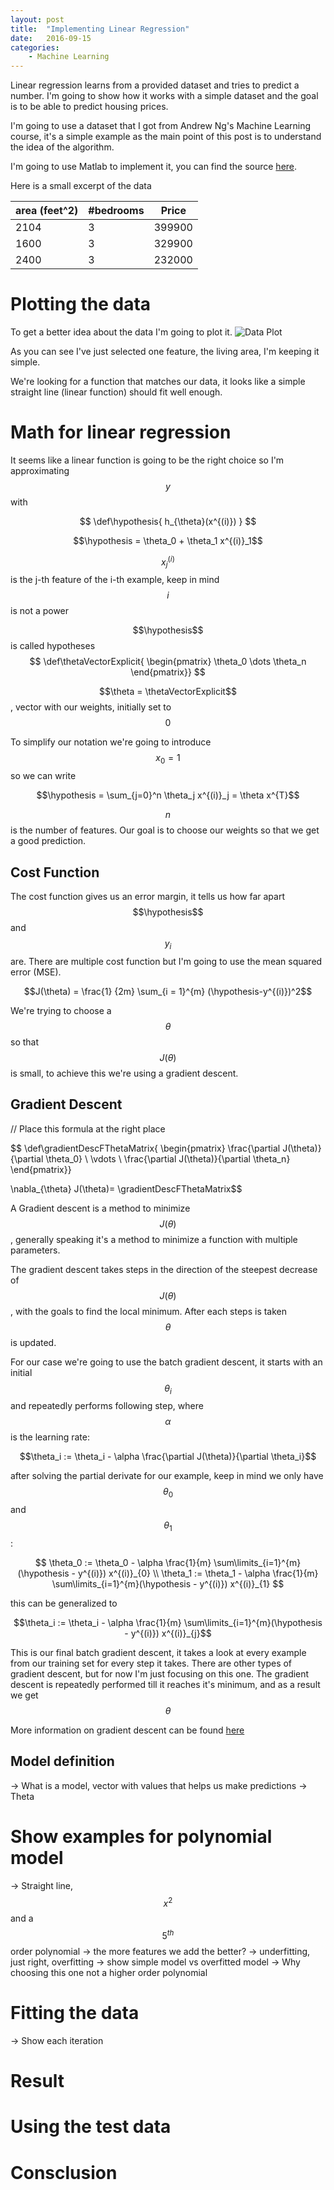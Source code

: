 ```yaml
---
layout: post
title:  "Implementing Linear Regression"
date:   2016-09-15
categories:
    - Machine Learning
---
```


Linear regression learns from a provided dataset and tries to predict a number. I'm going to show how
it works with a simple dataset and the goal is to be able to predict housing prices.

I'm going to use a dataset that I got from Andrew Ng's Machine Learning course, it's a simple example
as the main point of this post is to understand the idea of the algorithm.

I'm going to use Matlab to implement it, you can find the source [here](/about).

Here is a small excerpt of the data

| area (feet^2) | #bedrooms | Price  |
|---------------|-----------|--------|
| 2104 | 3 | 399900 |
| 1600 | 3 | 329900 |
| 2400 | 3 | 232000 |

# Plotting the data
To get a better idea about the data I'm going to plot it.
![Data Plot](/images/posts/linear-regression/initialPlot.jpg "Data Plot")

As you can see I've just selected one feature, the living area, I'm keeping it simple.

We're looking for a function that matches our data, it looks like a simple straight line (linear function)
should fit well enough.

# Math for linear regression
It seems like a linear function is going to be the right choice so I'm approximating $$y$$ with

$$
\def\hypothesis{
  h_{\theta}(x^{(i)})
}
$$

$$\hypothesis = \theta_0 + \theta_1 x^{(i)}_1$$

$$x^{(i)}_j$$ is the j-th feature of the i-th example, keep in mind $$i$$ is not a power

$$\hypothesis$$ is called hypotheses
$$
\def\thetaVectorExplicit{
\begin{pmatrix}
  \theta_0 \dots \theta_n
\end{pmatrix}}
$$

$$\theta = \thetaVectorExplicit$$, vector with our weights, initially set to $$0$$

To simplify our notation we're going to introduce $$x_0 = 1$$ so we can write

$$\hypothesis = \sum_{j=0}^n \theta_j x^{(i)}_j = \theta x^{T}$$

$$n$$ is the number of features. Our goal is to choose our weights so that we get a good prediction.

## Cost Function
The cost function gives us an error margin, it tells us how far apart $$\hypothesis$$ and $$y_i$$ are. There are multiple cost function but I'm going to use the mean squared error (MSE).

$$J(\theta) = \frac{1} {2m} \sum_{i = 1}^{m} (\hypothesis-y^{(i)})^2$$

We're trying to choose a $$\theta$$ so that $$J(\theta)$$ is small, to achieve this we're using a gradient descent.

## Gradient Descent
// Place this formula at the right place

$$
\def\gradientDescFThetaMatrix{
\begin{pmatrix}
    \frac{\partial J(\theta)}{\partial \theta_0} \\
    \vdots \\
    \frac{\partial J(\theta)}{\partial \theta_n}
\end{pmatrix}}


\nabla_{\theta} J(\theta)= \gradientDescFThetaMatrix$$

A Gradient descent is a method to minimize $$J(\theta)$$, generally speaking it's a method to minimize a function with multiple parameters.

The gradient descent takes steps in the direction of the steepest decrease of $$J(\theta)$$, with the goals to find the local minimum.
After each steps is taken $$\theta$$ is updated.

For our case we're going to use the batch gradient descent, it starts with an initial $$\theta_i$$ and repeatedly performs following step, where $$\alpha$$ is the learning rate:

$$\theta_i := \theta_i - \alpha \frac{\partial J(\theta)}{\partial \theta_i}$$

after solving the partial derivate for our example, keep in mind we only have $$\theta_0$$ and $$\theta_1$$:

$$
\theta_0 := \theta_0 - \alpha \frac{1}{m} \sum\limits_{i=1}^{m}(\hypothesis - y^{(i)}) x^{(i)}_{0} \\
\theta_1 := \theta_1 - \alpha \frac{1}{m} \sum\limits_{i=1}^{m}(\hypothesis - y^{(i)}) x^{(i)}_{1}
$$

this can be generalized to

$$\theta_i := \theta_i - \alpha \frac{1}{m} \sum\limits_{i=1}^{m}(\hypothesis - y^{(i)}) x^{(i)}_{j}$$


This is our final batch gradient descent, it takes a look at every example from our training set for every step it takes.
There are other types of gradient descent, but for now I'm just focusing on this one. The gradient descent is
repeatedly performed till it reaches it's minimum, and as a result we get $$\theta$$

More information on gradient descent can be found [here](https://www.youtube.com/watch?v=WnqQrPNYz5Q)

## Model definition
-> What is a model, vector with values that helps us make predictions
-> Theta

# Show examples for polynomial model
-> Straight line, $$x^2$$ and a $$5^{th}$$ order polynomial
-> the more features we add the better?
-> underfitting, just right, overfitting
-> show simple model vs overfitted model
-> Why choosing this one not a higher order polynomial

# Fitting the data
-> Show each iteration

# Result

# Using the test  data

# Consclusion
